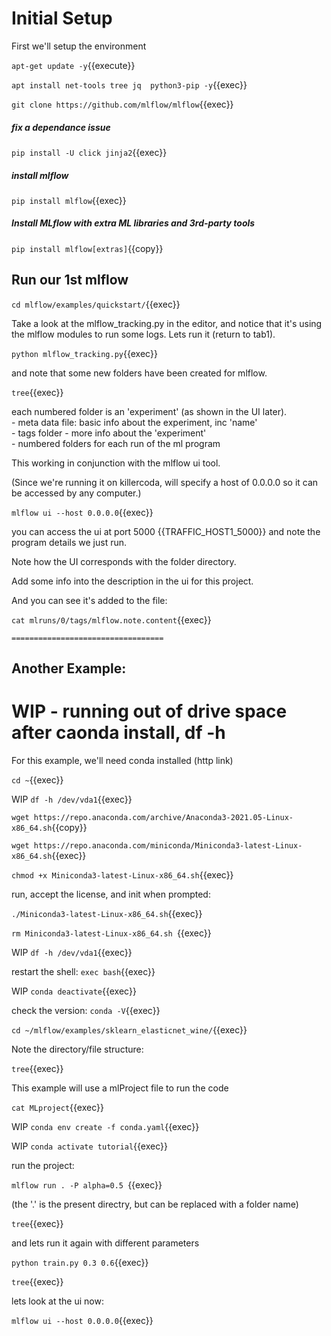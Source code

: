 
# Initial Setup

First we'll setup the environment

`apt-get update -y`{{execute}}


`apt install net-tools tree jq  python3-pip -y`{{exec}}

`git clone https://github.com/mlflow/mlflow`{{exec}}



##### fix a dependance issue

`pip install -U click jinja2`{{exec}} 

##### install mlflow

`pip install mlflow`{{exec}}

##### Install MLflow with extra ML libraries and 3rd-party tools
`pip install mlflow[extras]`{{copy}}

## Run our 1st mlflow

`cd mlflow/examples/quickstart/`{{exec}}

Take  a look at the mlflow_tracking.py in the editor, and notice that it's using the mlflow modules to run some logs. Lets run it (return to tab1).

`python mlflow_tracking.py`{{exec}}

and note that some new folders have been created for mlflow.

`tree`{{exec}}

each numbered folder is an 'experiment' (as shown in the UI later).   
     - meta data file: basic info about the experiment, inc 'name'   
     - tags folder - more info about the 'experiment'   
     - numbered folders for each run of the ml program   

This working in conjunction with the mlflow ui tool.

(Since we're running it on killercoda, will specify a host of 0.0.0.0 so it can be accessed by any computer.)

`mlflow ui --host 0.0.0.0`{{exec}}

you can access the ui at port 5000 {{TRAFFIC_HOST1_5000}} and note the program details we just run.

Note how the UI corresponds with the folder directory.

Add some info into the description in the ui for this project.

And you can see it's added to the file:

`cat mlruns/0/tags/mlflow.note.content`{{exec}}






    ==================================
## Another Example:

# WIP  - running out of drive space after caonda install, df -h

For this example, we'll need conda installed (http link)

`cd ~`{{exec}}

WIP `df -h /dev/vda1`{{exec}}

`wget https://repo.anaconda.com/archive/Anaconda3-2021.05-Linux-x86_64.sh`{{copy}}

`wget https://repo.anaconda.com/miniconda/Miniconda3-latest-Linux-x86_64.sh`{{exec}}

`chmod +x Miniconda3-latest-Linux-x86_64.sh`{{exec}}

run, accept the license, and init when prompted:

`./Miniconda3-latest-Linux-x86_64.sh`{{exec}}

`rm Miniconda3-latest-Linux-x86_64.sh `{{exec}}

WIP `df -h /dev/vda1`{{exec}}

restart the shell: `exec bash`{{exec}}

WIP `conda deactivate`{{exec}}

check the version: `conda -V`{{exec}}

`cd ~/mlflow/examples/sklearn_elasticnet_wine/`{{exec}}

Note the directory/file structure:

`tree`{{exec}}

This example will use a mlProject file to run the code

`cat MLproject`{{exec}}

WIP `conda env create -f conda.yaml`{{exec}}

WIP `conda activate tutorial`{{exec}}

run the project:

`mlflow run . -P alpha=0.5 `{{exec}}

(the '.' is the present directry, but can be replaced with a folder name)

`tree`{{exec}}

and lets run it again with different parameters

`python train.py 0.3 0.6`{{exec}}

`tree`{{exec}}

lets look at the ui now:

`mlflow ui --host 0.0.0.0`{{exec}} 


